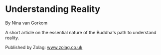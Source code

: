 # Understanding Reality

By Nina van Gorkom

A short article on the essential nature of the Buddha's path to understand 
reality.

Published by Zolag: www.zolag.co.uk

